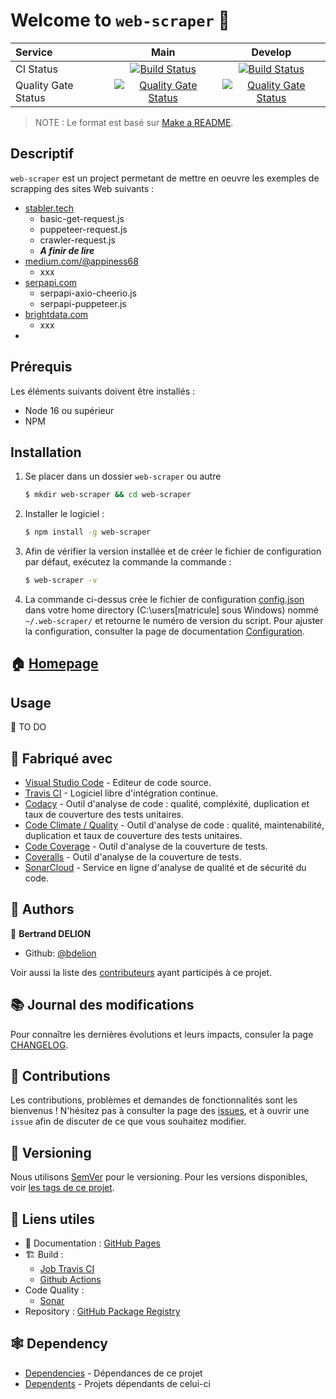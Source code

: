 # Welcome to `web-scraper` :wave:

| Service             |                Main                |              Develop               |
| :------------------ | :--------------------------------: | :--------------------------------: |
| CI Status           |    [![Build Status][bmb]][bml]     |    [![Build Status][bdb]][bdl]     |
| Quality Gate Status | [![Quality Gate Status][qmb]][qml] | [![Quality Gate Status][qdb]][qdl] |

> NOTE : Le format est basé sur [Make a README].

## Descriptif

`web-scraper` est un project permetant de mettre en oeuvre les exemples de scrapping des sites Web suivants :

- [stabler.tech]
  - basic-get-request.js
  - puppeteer-request.js
  - crawler-request.js
  - **_A finir de lire_**
- [medium.com/@appiness68]
  - xxx
- [serpapi.com]
  - serpapi-axio-cheerio.js
  - serpapi-puppeteer.js
- [brightdata.com]
  - xxx
-

## Prérequis

Les éléments suivants doivent être installés :

- Node 16 ou supérieur
- NPM

## Installation

1. Se placer dans un dossier `web-scraper` ou autre
   ```sh
   $ mkdir web-scraper && cd web-scraper
   ```
2. Installer le logiciel :
   ```sh
   $ npm install -g web-scraper
   ```
3. Afin de vérifier la version installée et de créer le fichier de configuration par défaut, exécutez la commande la commande :
   ```sh
   $ web-scraper -v
   ```
4. La commande ci-dessus crée le fichier de configuration [config.json] dans votre home directory (C:\users\[matricule] sous Windows) nommé `~/.web-scraper/` et retourne le numéro de version du script. Pour ajuster la configuration, consulter la page de documentation [Configuration].

## :house: [Homepage]

## Usage

:construction: TO DO

## :construction_worker: Fabriqué avec

- [Visual Studio Code] - Editeur de code source.
- [Travis CI] - Logiciel libre d'intégration continue.
- [Codacy] - Outil d'analyse de code : qualité, compléxité, duplication et taux de couverture des tests unitaires.
- [Code Climate / Quality] - Outil d'analyse de code : qualité, maintenabilité, duplication et taux de couverture des tests unitaires.
- [Code Coverage] - Outil d'analyse de la couverture de tests.
- [Coveralls] - Outil d'analyse de la couverture de tests.
- [SonarCloud] - Service en ligne d'analyse de qualité et de sécurité du code.

## :busts_in_silhouette: Authors

:bust_in_silhouette: **Bertrand DELION**

- Github: [@bdelion]

Voir aussi la liste des [contributeurs] ayant participés à ce projet.

## :books: Journal des modifications

Pour connaître les dernières évolutions et leurs impacts, consuler la page [CHANGELOG].

## :handshake: Contributions

Les contributions, problèmes et demandes de fonctionnalités sont les bienvenus !
N'hésitez pas à consulter la page des [issues], et à ouvrir une `issue` afin de discuter de ce que vous souhaitez modifier.

## :bookmark: Versioning

Nous utilisons [SemVer] pour le versioning. Pour les versions disponibles, voir [les tags de ce projet].

## :link: Liens utiles

- :pencil: Documentation : [GitHub Pages]
- :building_construction: Build :
  - [Job Travis CI]
  - [Github Actions]
- Code Quality :
  - [Sonar]
- Repository : [GitHub Package Registry]

## :spider_web: Dependency

- [Dependencies] - Dépendances de ce projet
- [Dependents] - Projets dépendants de celui-ci

<!-- liens -->

[bmb]: https://github.com/bdelion/web-scraper/actions/workflows/node.js.yml/badge.svg?branch=main "Jenkins main Build Status Icon"
[bml]: https://github.com/bdelion/web-scraper/actions/workflows/node.js.yml "Jenkins main Job"
[bdb]: https://github.com/bdelion/web-scraper/actions/workflows/node.js.yml/badge.svg?branch=develop "Jenkins develop Build Status Icon"
[bdl]: https://github.com/bdelion/web-scraper/actions/workflows/node.js.yml "Jenkins develop Job"
[qmb]: https://sonarcloud.io/api/project_badges/measure?project=bdelion_web-scraper&branch=main&metric=alert_status "Sonar main Quality Gate Status Badge"
[qml]: https://sonarcloud.io/summary/new_code?id=bdelion_web-scraper&branch=main "Sonar main Dashboard"
[qdb]: https://sonarcloud.io/api/project_badges/measure?project=bdelion_web-scraper&branch=develop&metric=alert_status "Sonar develop Quality Gate Status Badge"
[qdl]: https://sonarcloud.io/summary/new_code?id=bdelion_web-scraper&branch=develop "Sonar develop Dashboard"
[Make a README]: https://www.makeareadme.com/#template-1 "README Template et bonnes pratiques"
[stabler.tech]: https://stabler.tech/blog/web-scraping-with-nodejs
[medium.com/@appiness68]: https://medium.com/@appiness68/web-scraping-using-node-js-2d0e1a1b606c
[serpapi.com]: https://serpapi.com/blog/web-scraping-in-javascript-complete-tutorial-for-beginner/
[brightdata.com]: https://brightdata.com/blog/how-tos/web-scraping-with-node-js
[config.json]: https://github.com/bdelion/web-scraper/blob/main/src/assets/config.json "Lien vers le fichier de configuration de référence"
[Configuration]: https://bdelion.github.io/web-scraper/Installation-&-configuration/Configuration "Documentation pour configurer web-scraper"
[Homepage]: https://github.com/bdelion/web-scraper/tree/main "Documentation pour configurer web-scraper"
[Visual Studio Code]: https://code.visualstudio.com/
[Travis CI]: https://travis-ci.com/
[Codacy]: https://www.codacy.com/
[Code Climate / Quality]: https://codeclimate.com/quality/
[Code Coverage]: https://codecov.io/
[Coveralls]: https://coveralls.io/
[SonarCloud]: https://sonarcloud.io/about
[@bdelion]: https://github.com/bdelion
[contributeurs]: https://github.com/bdelion/web-scraper/graphs/contributors "Liste des contributeurs au projet"
[CHANGELOG]: CHANGELOG.md "CHANGELOG du projet"
[issues]: https://github.com/bdelion/web-scraper/issues "Liste des issues ouvertes"
[SemVer]: https://semver.org/lang/fr/ "Bonnes pratique de la Gestion de Version"
[les tags de ce projet]: https://github.com/bdelion/web-scraper/tags "Liste des tags du projet"
[GitHub Pages]: https://bdelion.github.io/web-scraper/
[Job Travis CI]: https://travis-ci.com/bdelion/web-scraper "Job Travis du projet"
[Github Actions]: https://github.com/bdelion/web-scraper/actions "Workflows GitHub Actions du projet"
[Sonar]: https://sonarcloud.io/project/overview?id=bdelion_web-scraper "Dashboard Sonar du projet"
[GitHub Package Registry]: https://github.com/bdelion/web-scraper/packages
[Dependencies]: https://github.com/bdelion/web-scraper/network/dependencies
[Dependents]: https://github.com/bdelion/web-scraper/network/dependents
